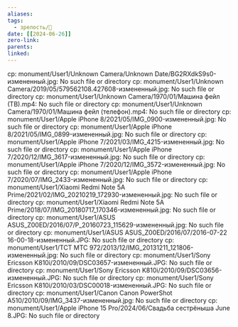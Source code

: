 ```yaml
---
aliases: 
tags:
  - зрелость/🌱
date: [[2024-06-26]]
zero-link: 
parents: 
linked:
---
```

cp: monument/User1/Unknown Camera/Unknown Date/BG2RXdkS9s0-измененный.jpg: No such file or directory
cp: monument/User1/Unknown Camera/2019/05/579562108.427608-измененный.jpg: No such file or directory
cp: monument/User1/Unknown Camera/1970/01/Машина фейл (ТВ).mp4: No such file or directory
cp: monument/User1/Unknown Camera/1970/01/Машина фейл (телефон).mp4: No such file or directory
cp: monument/User1/Apple iPhone 8/2021/05/IMG_0900-измененный.jpg: No such file or directory
cp: monument/User1/Apple iPhone 8/2021/05/IMG_0899-измененный.jpg: No such file or directory
cp: monument/User1/Apple iPhone 7/2021/03/IMG_4215-измененный.jpg: No such file or directory
cp: monument/User1/Apple iPhone 7/2020/12/IMG_3617-измененный.jpg: No such file or directory
cp: monument/User1/Apple iPhone 7/2020/12/IMG_3572-измененный.jpg: No such file or directory
cp: monument/User1/Apple iPhone 7/2020/07/IMG_2433-измененный.jpg: No such file or directory
cp: monument/User1/Xiaomi Redmi Note 5A Prime/2021/02/IMG_20210219_172930-измененный.jpg: No such file or directory
cp: monument/User1/Xiaomi Redmi Note 5A Prime/2018/07/IMG_20180717_170346-измененный.jpg: No such file or directory
cp: monument/User1/ASUS ASUS_Z00ED/2016/07/P_20160723_115629-измененный.jpg: No such file or directory
cp: monument/User1/ASUS ASUS_Z00ED/2016/07/2016-07-22 16-00-18-измененный.JPG: No such file or directory
cp: monument/User1/TCT MTC 972/2013/12/IMG_20131211_121806-измененный.jpg: No such file or directory
cp: monument/User1/Sony Ericsson K810i/2010/09/DSC03657-измененный.JPG: No such file or directory
cp: monument/User1/Sony Ericsson K810i/2010/09/DSC03656-измененный.JPG: No such file or directory
cp: monument/User1/Sony Ericsson K810i/2010/03/DSC00018-измененный.JPG: No such file or directory
cp: monument/User1/Canon Canon PowerShot A510/2010/09/IMG_3437-измененный.jpg: No such file or directory
cp: monument/User1/Apple iPhone 15 Pro/2024/06/Свадьба сестрёныша June 8.JPG: No such file or directory